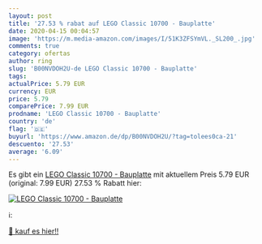 ```yaml
---
layout: post
title: '27.53 % rabat auf LEGO Classic 10700 - Bauplatte'
date: 2020-04-15 00:04:57
image: 'https://m.media-amazon.com/images/I/51K3ZFSYmVL._SL200_.jpg'
comments: true
category: ofertas
author: ring
slug: 'B00NVDOH2U-de LEGO Classic 10700 - Bauplatte'
tags: 
actualPrice: 5.79 EUR
currency: EUR
price: 5.79
comparePrice: 7.99 EUR
prodname: 'LEGO Classic 10700 - Bauplatte'
country: 'de'
flag: '🇩🇪'
buyurl: 'https://www.amazon.de/dp/B00NVDOH2U/?tag=tolees0ca-21'
descuento: '27.53'
average: '6.09'
---
```


Es gibt ein [LEGO Classic 10700 - Bauplatte](https://www.amazon.de/dp/B00NVDOH2U/?tag=tolees0ca-21) mit aktuellem Preis 5.79 EUR (original: 7.99 EUR) 27.53 % Rabatt hier:

[![LEGO Classic 10700 - Bauplatte](https://m.media-amazon.com/images/I/51K3ZFSYmVL._SL200_.jpg)](https://www.amazon.de/dp/B00NVDOH2U/?tag=tolees0ca-21)

ℹ️:


[🛒 kauf es hier!!](https://www.amazon.de/dp/B00NVDOH2U/?tag=tolees0ca-21)
